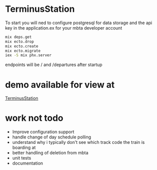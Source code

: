 # TerminusStation
To start you will ned to configure postgresql for data storage and the api key in the application.ex for your mbta developer account
```bash
mix deps.get
mix ecto.drop
mix ecto.create
mix ecto.migrate
iex -S mix phx.server 
```
endpoints will be / and /departures after startup
# demo available for view at 
[TerminusStation](https://ts.rldn.net/)
# work not todo
* Improve configuration support
* handle change of day schedule polling
* understand why i typically don't see which track code the train is boarding at
* better handling of deletion from mbta
* unit tests
* documentation
